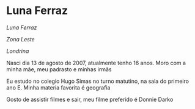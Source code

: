 <H1>Luna Ferraz</H1>

<p><em>Luna Ferraz</em></p>
<p><em>Zona Leste</em></p>
<p><em>Londrina</em></p>

<p>Nasci dia 13 de agosto de 2007, atualmente tenho 16 anos.
Moro com a minha mãe, meu padrasto e minhas irmãs</p>

<p>Eu estudo no colegio Hugo Simas no turno matutino,
na sala do primeiro ano E. Minha materia favorita é geografia</p>

<P>Gosto de assistir filmes e sair,
meu filme preferido é Donnie Darko</P>
